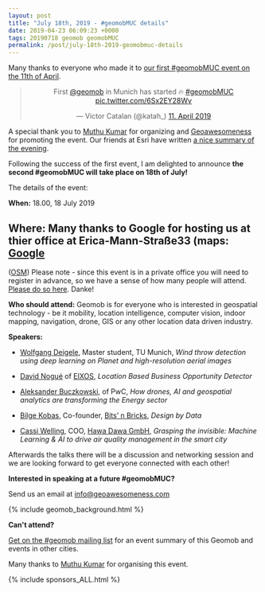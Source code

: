```yaml
--- 
layout: post
title: "July 18th, 2019 - #geomobMUC details"
date: 2019-04-23 06:09:23 +0000
tags: 20190718 geomob geomobMUC
permalink: /post/july-18th-2019-geomobmuc-details
---
```


Many thanks to everyone who made it to
[our first #geomobMUC event on the 11th of April](/post/apr-11th-2019-geomobmuc-details). 

<center>
<blockquote class="twitter-tweet" data-lang="de"><p lang="en" dir="ltr">First <a href="https://twitter.com/geomob?ref_src=twsrc%5Etfw">@geomob</a> in Munich has started 🔥 <a href="https://twitter.com/hashtag/geomobMUC?src=hash&amp;ref_src=twsrc%5Etfw">#geomobMUC</a> <a href="https://t.co/6Sx2EY28Wv">pic.twitter.com/6Sx2EY28Wv</a></p>&mdash; Victor Catalan (@katah_) <a href="https://twitter.com/katah_/status/1116385499780923394?ref_src=twsrc%5Etfw">11. April 2019</a></blockquote>
<script async src="https://platform.twitter.com/widgets.js" charset="utf-8"></script>
</center>

A special thank you to [Muthu Kumar](https://twitter.com/muthukumarceg) for
organizing and [Geoawesomeness](https://geoawesomeness.com/)
for promoting the event. Our friends at Esri have written
[a nice summary of the evening](https://community.esri.com/groups/geodev-germany/blog/2019/04/16/r%C3%BCckblick-geomobmuc-meetup-april-2019).


Following the success of the first event, I am delighted to announce
**the second #geomobMUC will take place on 18th of July!**

The details of the event:

**When:** 18.00, 18 July 2019

**Where:** Many thanks to Google for hosting us at thier office at Erica-Mann-Straße33 (maps:
[Google](https://www.google.com/maps/search/?api=1&query=Google%2C+Erika-Mann-Stra%C3%9Fe+33%2C+M%C3%BCnchen%2C+BY%2C+80636%2C+de&query_place_id=ChIJG86JaYt1nkcRvw6LSDo5G90)
-
([OSM](https://www.openstreetmap.org/#map=17/48.14291/11.54141))
Please note - since this event is in a private office you will need to register in advance, so we have a sense of how many people will attend. [Please do so here](https://www.meetup.com/de-DE/Geomob-Munich-geomobMUC/events/260835076/?eventId=260835076&from=ref). Danke!

**Who should attend:** Geomob is for everyone who is interested in geospatial technology - be it mobility, location intelligence, computer vision, indoor mapping, navigation, drone, GIS or any other location data driven industry.

**Speakers:**

  * [Wolfgang Deigele](https://twitter.com/WDeigele), Master student, TU Munich, _Wind throw detection using deep learning on Planet and high-resolution aerial images_

  * [David Nogué](https://twitter.com/ddnogue) of [EIXOS](http://eixos.cat/html/portada-1-eng.html), _Location Based Business Opportunity Detector_

  * [Aleksander Buczkowski](https://twitter.com/abuczkowski), of PwC, _How drones, AI and geospatial analytics are transforming the Energy sector_

  * [Bilge Kobas](https://twitter.com/bilgekobas), Co-founder, [Bits’ n Bricks](http://bitsnbricks.com/), _Design by Data_

  * [Cassi Welling](https://www.linkedin.com/in/cassi-welling-1707a721/), COO, [Hawa Dawa GmbH](https://www.hawadawa.com), _Grasping the invisible: Machine Learning & AI to drive air quality management in the smart city_

Afterwards the talks there will be a discussion and networking session and we are looking forward to get everyone connected with each other!

**Interested in speaking at a future #geomobMUC?**

Send us an email at info@geoawesomeness.com

{% include geomob_background.html %}

**Can't attend?**

[Get on the #geomob mailing list](/mailing-list) for an event summary of this Geomob and events in other cities. 

Many thanks to [Muthu Kumar](https://twitter.com/muthukumarceg) for organising this event.

{% include sponsors_ALL.html %}
